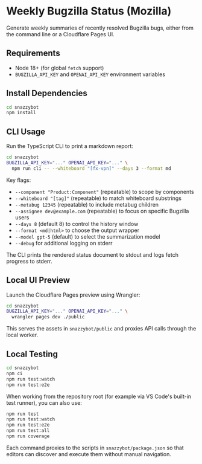 # Weekly Bugzilla Status (Mozilla)

Generate weekly summaries of recently resolved Bugzilla bugs, either from the command line or a Cloudflare Pages UI.

## Requirements

- Node 18+ (for global `fetch` support)
- `BUGZILLA_API_KEY` and `OPENAI_API_KEY` environment variables

## Install Dependencies

```bash
cd snazzybot
npm install
```

## CLI Usage

Run the TypeScript CLI to print a markdown report:

```bash
cd snazzybot
BUGZILLA_API_KEY="..." OPENAI_API_KEY="..." \
  npm run cli -- --whiteboard "[fx-vpn]" --days 3 --format md
```

Key flags:
- `--component "Product:Component"` (repeatable) to scope by components
- `--whiteboard "[tag]"` (repeatable) to match whiteboard substrings
- `--metabug 12345` (repeatable) to include metabug children
- `--assignee dev@example.com` (repeatable) to focus on specific Bugzilla users
- `--days 8` (default 8) to control the history window
- `--format <md|html>` to choose the output wrapper
- `--model gpt-5` (default) to select the summarization model
- `--debug` for additional logging on stderr

The CLI prints the rendered status document to stdout and logs fetch progress to stderr.

## Local UI Preview

Launch the Cloudflare Pages preview using Wrangler:

```bash
cd snazzybot
BUGZILLA_API_KEY="..." OPENAI_API_KEY="..." \
  wrangler pages dev ./public
```

This serves the assets in `snazzybot/public` and proxies API calls through the local worker.

## Local Testing

```bash
cd snazzybot
npm ci
npm run test:watch
npm run test:e2e
```

When working from the repository root (for example via VS Code's built-in test runner), you can also use:

```bash
npm run test
npm run test:watch
npm run test:e2e
npm run test:all
npm run coverage
```

Each command proxies to the scripts in `snazzybot/package.json` so that editors can discover and execute them without manual navigation.
